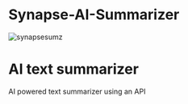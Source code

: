 # Synapse-AI-Summarizer
![synapsesumz](https://github.com/forbiddenvelocity/Synapse-AI-Summarizer/assets/116059615/2b0abc62-d114-42b1-8a4f-14196ca9132f)
# AI text summarizer 
AI powered text summarizer using an API
